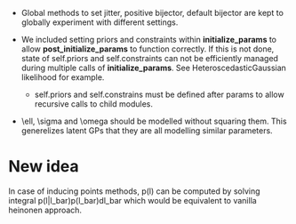 * Global methods to set jitter, positive bijector, default bijector are kept to globally experiment with different settings.

* We included setting priors and constraints within __initialize_params__ to allow __post_initialize_params__ to function correctly. If this is not done, state of self.priors and self.constraints can not be efficiently managed during multiple calls of __initialize_params__. See HeteroscedasticGaussian likelihood for example.
    * self.priors and self.constrains must be defined after params to allow recursive calls to child modules.

* \ell, \sigma and \omega should be modelled without squaring them. This generelizes latent GPs that they are all modelling similar parameters.

# New idea
In case of inducing points methods, p(l) can be computed by solving integral p(l|l_bar)p(l_bar)dl_bar which would be equivalent to vanilla heinonen approach.